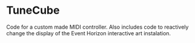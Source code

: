 # TuneCube
Code for a custom made MIDI controller. Also includes code to reactively change the display of the Event Horizon interactive art instalation.
